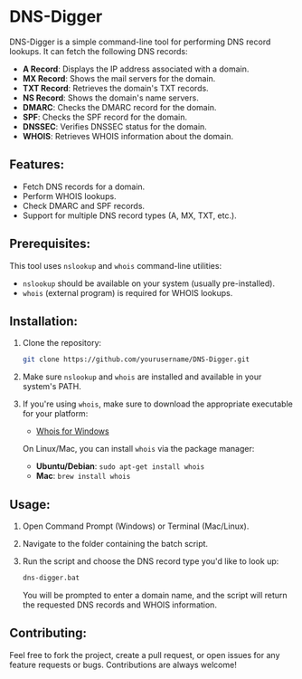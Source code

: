 # DNS-Digger

DNS-Digger is a simple command-line tool for performing DNS record lookups. It can fetch the following DNS records:
- **A Record**: Displays the IP address associated with a domain.
- **MX Record**: Shows the mail servers for the domain.
- **TXT Record**: Retrieves the domain's TXT records.
- **NS Record**: Shows the domain's name servers.
- **DMARC**: Checks the DMARC record for the domain.
- **SPF**: Checks the SPF record for the domain.
- **DNSSEC**: Verifies DNSSEC status for the domain.
- **WHOIS**: Retrieves WHOIS information about the domain.

## Features:
- Fetch DNS records for a domain.
- Perform WHOIS lookups.
- Check DMARC and SPF records.
- Support for multiple DNS record types (A, MX, TXT, etc.).

## Prerequisites:
This tool uses `nslookup` and `whois` command-line utilities:
- `nslookup` should be available on your system (usually pre-installed).
- `whois` (external program) is required for WHOIS lookups.


## Installation:
1. Clone the repository:
   ```bash
   git clone https://github.com/yourusername/DNS-Digger.git
   ```

2. Make sure `nslookup` and `whois` are installed and available in your system's PATH.

3. If you're using `whois`, make sure to download the appropriate executable for your platform:
   - [Whois for Windows](https://github.com/rfc1036/whois)
   
   On Linux/Mac, you can install `whois` via the package manager:
   - **Ubuntu/Debian**: `sudo apt-get install whois`
   - **Mac**: `brew install whois`

## Usage:
1. Open Command Prompt (Windows) or Terminal (Mac/Linux).
2. Navigate to the folder containing the batch script.
3. Run the script and choose the DNS record type you'd like to look up:
   ```bash
   dns-digger.bat
   ```

   You will be prompted to enter a domain name, and the script will return the requested DNS records and WHOIS information.

## Contributing:
Feel free to fork the project, create a pull request, or open issues for any feature requests or bugs. Contributions are always welcome!

